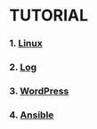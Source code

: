 # **TUTORIAL**
### 1. [Linux](https://github.com/PhamKhahn/Tong-hop-Note/blob/master/Linux/README.md)
### 2. [Log](https://github.com/PhamKhahn/Tong-hop-Note/blob/master/Log/README.md)
### 3. [WordPress](https://github.com/PhamKhahn/Tong-hop-Note/blob/master/WordPress/README.md)
### 4. [Ansible](https://github.com/PhamKhahn/Tong-hop-Note/blob/master/Ansible/README.md)

